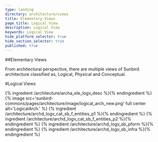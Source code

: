 ```yaml
---
type: landing
directory: architecture/views
title: Elementary Views
page_title: Logical View
description: Logical View
keywords: Logical View
hide_platform_selector: true
hide_section_selector: true
published: true
---
```

##Elementary Views 

From architectural perspective,  there are multiple views of Sunbird architecture  classified as, Logical, Physical  and Conceptual.

#Logical Views

{% ingredient /architecture/archa_ele_logv_desc %}{% endingredient %}
{% image src='sunbird-commons/pages/architecture/image/logical_arch_new.png' full center alt='LogicalArch.' %}
{% ingredient /architecture/archd_logv_cat_sb_f_entities_p1 %}{% endingredient %}
{% ingredient /architecture/archd_logv_cat_sb_f_entities_p2 %}{% endingredient %}
{% ingredient /architecture/archd_logv_sb_pform %}{% endingredient %}
{% ingredient /architecture/archd_logv_sb_infra %}{% endingredient %}

